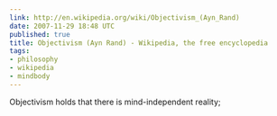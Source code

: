 ```yaml
---
link: http://en.wikipedia.org/wiki/Objectivism_(Ayn_Rand)
date: 2007-11-29 18:48 UTC
published: true
title: Objectivism (Ayn Rand) - Wikipedia, the free encyclopedia
tags:
- philosophy
- wikipedia
- mindbody
---
```


Objectivism holds that there is mind-independent reality;
